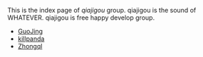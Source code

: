 This is the index page of *qiajigou* group. qiajigou is the sound of WHATEVER.
qiajigou is free happy develop group.

- [GuoJing](http://guojing.me)
- [killpanda](http://killpanda.de/)
- [Zhongql](http://zhongql.me/)